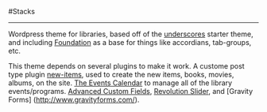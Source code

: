 #Stacks

---

Wordpress theme for libraries, based off of the [underscores](http://http://underscores.me/) starter theme, and including [Foundation](foundation.zurb.com) as a base for things like accordians, tab-groups, etc. 

This theme depends on several plugins to make it work. A custome post type plugin [new-items](https://github.com/peterbinks/new-items-cpt), used to create the new items, books, movies, albums, on the site. [The Events Calendar](https://theeventscalendar.com/) to manage all of the library events/programs. [Advanced Custom Fields](http://www.advancedcustomfields.com/), [Revolution Slider](http://revolution.themepunch.com/), and [Gravity Forms] (http://www.gravityforms.com/).
